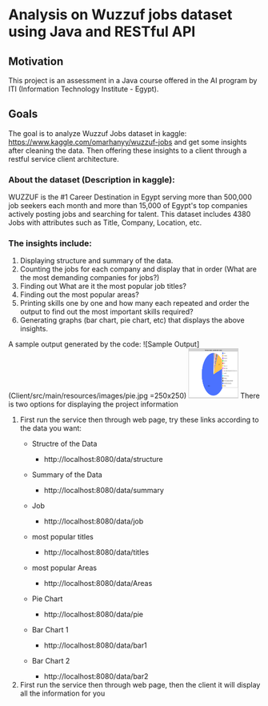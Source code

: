 # Analysis on Wuzzuf jobs dataset using Java and RESTful API
## Motivation
This project is an assessment in a Java course offered in the AI program by ITI (Information Technology Institute - Egypt). 

## Goals
The goal is to analyze Wuzzuf Jobs dataset in kaggle: https://www.kaggle.com/omarhanyy/wuzzuf-jobs and get some insights after cleaning the data. Then offering these insights to a client through a restful service client architecture. 

### About the dataset (Description in kaggle):
WUZZUF is the #1 Career Destination in Egypt serving more than 500,000 job seekers each month and more than 15,000 of Egypt's top companies actively posting jobs and searching for talent. This dataset includes 4380 Jobs with attributes such as Title, Company, Location, etc. 

### The insights include:
   1. Displaying structure and summary of the data.
   2. Counting the jobs for each company and display that in order (What are the most demanding companies for jobs?)
   3. Finding out What are it the most popular job titles? 
   4. Finding out the most popular areas?
   5. Printing skills one by one and how many each repeated and order the output to find out the most important skills required?
   6. Generating graphs (bar chart, pie chart, etc) that displays the above insights.
 
 A sample output generated by the code:
![Sample Output](Client/src/main/resources/images/pie.jpg  =250x250)
<img src="Client/src/main/resources/images/pie.jpg " alt="alt text" width="100" height="100">
There is two options for displaying the project information 

1. First run the service then through web page, try these links according to the data you want:
   - Structre of the Data 
     * http://localhost:8080/data/structure
   - Summary of the Data 
        * http://localhost:8080/data/summary
   
   - Job
        * http://localhost:8080/data/job
   - most popular titles
        * http://localhost:8080/data/titles
   - most popular Areas
        * http://localhost:8080/data/Areas
   - Pie Chart
        *  http://localhost:8080/data/pie
   - Bar Chart 1
        * http://localhost:8080/data/bar1
   - Bar Chart 2
        * http://localhost:8080/data/bar2
2. First run the service then through web page, then the client it will display all the information for you 


